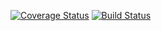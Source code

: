 [![Coverage Status](https://coveralls.io/repos/github/xcixor/yummy-api/badge.svg?branch=master)](https://coveralls.io/github/xcixor/yummy-api?branch=master)
[![Build Status](https://travis-ci.org/xcixor/yummy-api.svg?branch=master)](https://travis-ci.org/xcixor/yummy-api)